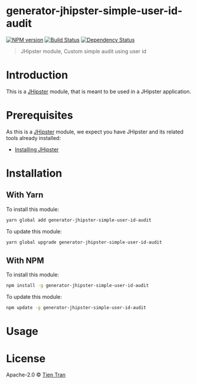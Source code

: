 # generator-jhipster-simple-user-id-audit
[![NPM version][npm-image]][npm-url] [![Build Status][travis-image]][travis-url] [![Dependency Status][daviddm-image]][daviddm-url]
> JHipster module, Custom simple audit using user id

# Introduction

This is a [JHipster](http://jhipster.github.io/) module, that is meant to be used in a JHipster application.

# Prerequisites

As this is a [JHipster](http://jhipster.github.io/) module, we expect you have JHipster and its related tools already installed:

- [Installing JHipster](https://jhipster.github.io/installation.html)

# Installation

## With Yarn

To install this module:

```bash
yarn global add generator-jhipster-simple-user-id-audit
```

To update this module:

```bash
yarn global upgrade generator-jhipster-simple-user-id-audit
```

## With NPM

To install this module:

```bash
npm install -g generator-jhipster-simple-user-id-audit
```

To update this module:

```bash
npm update -g generator-jhipster-simple-user-id-audit
```

# Usage

# License

Apache-2.0 © [Tien Tran](https://github.com/tientq)


[npm-image]: https://img.shields.io/npm/v/generator-jhipster-simple-user-id-audit.svg
[npm-url]: https://npmjs.org/package/generator-jhipster-simple-user-id-audit
[travis-image]: https://travis-ci.org/tientq/generator-jhipster-simple-user-id-audit.svg?branch=master
[travis-url]: https://travis-ci.org/tientq/generator-jhipster-simple-user-id-audit
[daviddm-image]: https://david-dm.org/tientq/generator-jhipster-simple-user-id-audit.svg?theme=shields.io
[daviddm-url]: https://david-dm.org/tientq/generator-jhipster-simple-user-id-audit
